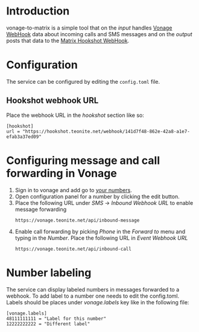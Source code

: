 # Introduction

vonage-to-matrix is a simple tool that on the *input* handles [Vonage WebHook](https://developer.vonage.com/en/messaging/sms/guides/inbound-sms) data about incoming calls and SMS messages and on the *output* posts that data to the [Matrix Hookshot WebHook](https://github.com/matrix-org/matrix-hookshot).

# Configuration
The service can be configured by editing the `config.toml` file.
## Hookshot webhook URL
Place the webhook URL in the *hookshot* section like so:
```
[hookshot]
url = "https://hookshot.teonite.net/webhook/141d7f48-862e-42a8-a1e7-efab3a37ed09"
```
# Configuring message and call forwarding in Vonage
1. Sign in to vonage and add go to [your numbers](https://dashboard.nexmo.com/your-numbers).
2. Open configuration panel for a number by clicking the edit button.
3. Place the following URL under *SMS* -> *Inbound Webhook URL* to enable message forwarding
   ```
   https://vonage.teonite.net/api/inbound-message
   ```
4. Enable call forwarding by picking *Phone* in the *Forward to* menu and typing in the *Number*. Place the following URL in *Event Webhook URL*
   ```
   https://vonage.teonite.net/api/inbound-call
   ```
# Number labeling
The service can display labeled numbers in messages forwarded to a webhook. To add label to a number one needs to edit the config.toml. Labels should be places under *vonage.labels* key like in the following file:
```
[vonage.labels]
48111111111 = "Label for this number"
12222222222 = "Different label"
```